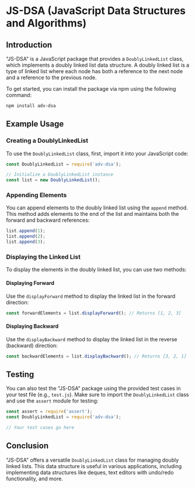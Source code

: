 # JS-DSA (JavaScript Data Structures and Algorithms)

## Introduction
"JS-DSA" is a JavaScript package that provides a `DoublyLinkedList` class, which implements a doubly linked list data structure. A doubly linked list is a type of linked list where each node has both a reference to the next node and a reference to the previous node.

To get started, you can install the package via npm using the following command:

```bash
npm install adv-dsa
```

## Example Usage

### Creating a DoublyLinkedList
To use the `DoublyLinkedList` class, first, import it into your JavaScript code:

```javascript
const DoublyLinkedList = require('adv-dsa');

// Initialize a DoublyLinkedList instance
const list = new DoublyLinkedList();
```

### Appending Elements
You can append elements to the doubly linked list using the `append` method. This method adds elements to the end of the list and maintains both the forward and backward references:

```javascript
list.append(1);
list.append(2);
list.append(3);
```

### Displaying the Linked List
To display the elements in the doubly linked list, you can use two methods:

#### Displaying Forward
Use the `displayForward` method to display the linked list in the forward direction:

```javascript
const forwardElements = list.displayForward(); // Returns [1, 2, 3]
```

#### Displaying Backward
Use the `displayBackward` method to display the linked list in the reverse (backward) direction:

```javascript
const backwardElements = list.displayBackward(); // Returns [3, 2, 1]
```

## Testing

You can also test the "JS-DSA" package using the provided test cases in your test file (e.g., `test.js`). Make sure to import the `DoublyLinkedList` class and use the `assert` module for testing:

```javascript
const assert = require('assert');
const DoublyLinkedList = require('adv-dsa');

// Your test cases go here
```

## Conclusion
"JS-DSA" offers a versatile `DoublyLinkedList` class for managing doubly linked lists. This data structure is useful in various applications, including implementing data structures like deques, text editors with undo/redo functionality, and more.
